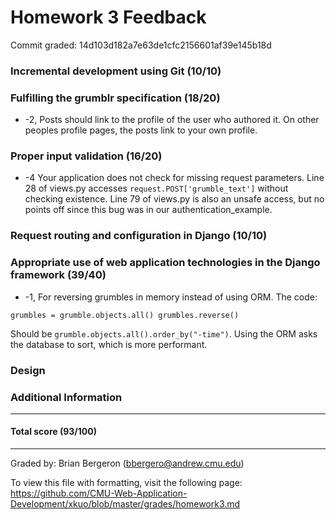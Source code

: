 Homework 3 Feedback
==================

Commit graded: 14d103d182a7e63de1cfc2156601af39e145b18d


### Incremental development using Git (10/10)

### Fulfilling the grumblr specification (18/20)

* -2, Posts should link to the profile of the user who authored it.  On other peoples profile pages, the posts link to your own profile.

### Proper input validation (16/20)

* -4 Your application does not check for missing request parameters.  Line 28 of views.py accesses `request.POST['grumble_text']` without checking existence.  Line 79 of views.py is also an unsafe access, but no points off since this bug was in our authentication_example.

### Request routing and configuration in Django (10/10)

### Appropriate use of web application technologies in the Django framework (39/40)

* -1, For reversing grumbles in memory instead of using ORM.  The code:

`
grumbles = grumble.objects.all()
grumbles.reverse()
`

Should be `grumble.objects.all().order_by("-time")`.  Using the ORM asks the database to sort, which is more performant.
		

### Design

### Additional Information

---

#### Total score (93/100)

---

Graded by: Brian Bergeron (bbergero@andrew.cmu.edu)

To view this file with formatting, visit the following page: https://github.com/CMU-Web-Application-Development/xkuo/blob/master/grades/homework3.md
